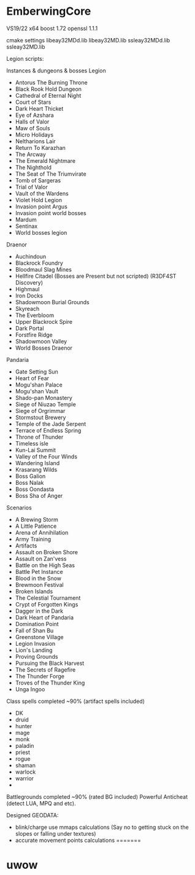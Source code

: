 # EmberwingCore
VS19/22 x64
boost 1.72
openssl 1.1.1

cmake settings libeay32MDd.lib libeay32MD.lib  ssleay32MDd.lib ssleay32MD.lib

Legion scripts:

Instances & dungeons & bosses
Legion
- Antorus The Burning Throne
- Black Rook Hold Dungeon
- Cathedral of Eternal Night
- Court of Stars
- Dark Heart Thicket
- Eye of Azshara
- Halls of Valor
- Maw of Souls
- Micro Holidays
- Neltharions Lair
- Return To Karazhan
- The Arcway
- The Emerald Nightmare
- The Nighthold
- The Seat of The Triumvirate
- Tomb of Sargeras
- Trial of Valor
- Vault of the Wardens
- Violet Hold Legion
- Invasion point Argus
- Invasion point world bosses
- Mardum
- Sentinax
- World bosses legion

Draenor
- Auchindoun
- Blackrock Foundry
- Bloodmaul Slag Mines
- Hellfire Citadel (Bosses are Present but not scripted) (R3DF4ST Discovery)
- Highmaul
- Iron Docks
- Shadowmoon Burial Grounds
- Skyreach
- The Everbloom
- Upper Blackrock Spire
- Dark Portal
- Forstfire Ridge
- Shadowmoon Valley
- World Bosses Draenor

Pandaria
- Gate Setting Sun
- Heart of Fear
- Mogu'shan Palace
- Mogu'shan Vault
- Shado-pan Monastery
- Siege of Niuzao Temple
- Siege of Orgrimmar
- Stormstout Brewery
- Temple of the Jade Serpent
- Terrace of Endless Spring
- Throne of Thunder
- Timeless isle
- Kun-Lai Summit
- Valley of the Four Winds
- Wandering Island
- Krasarang Wilds
- Boss Galion
- Boss Nalak
- Boss Oondasta
- Boss Sha of Anger

Scenarios
- A Brewing Storm
- A Little Patience
- Arena of Annihilation
- Army Training
- Artifacts
- Assault on Broken Shore
- Assault on Zan'vess
- Battle on the High Seas
- Battle Pet Instance
- Blood in the Snow
- Brewmoon Festival
- Broken Islands
- The Celestial Tournament
- Crypt of Forgotten Kings
- Dagger in the Dark
- Dark Heart of Pandaria
- Domination Point
- Fall of Shan Bu
- Greenstone Village
- Legion Invasion
- Lion's Landing
- Proving Grounds
- Pursuing the Black Harvest
- The Secrets of Ragefire
- The Thunder Forge
- Troves of the Thunder King
- Unga Ingoo

Class spells completed ~90% (artifact spells included)
- DK
- druid
- hunter
- mage
- monk
- paladin
- priest
- rogue
- shaman
- warlock
- warrior
- 
Battlegrounds completed ~90% (rated BG included)
Powerful Anticheat (detect LUA, MPQ and etc).

Designed GEODATA:
- blink/charge use mmaps calculations (Say no to getting stuck on the slopes or falling under textures)
- accurate movement points calculations
=======
# uwow
